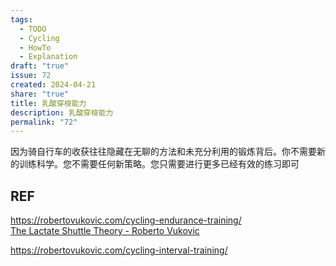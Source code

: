 ```yaml
---  
tags:  
  - TODO  
  - Cycling  
  - HowTo  
  - Explanation  
draft: "true"  
issue: 72
created: 2024-04-21
share: "true"  
title: 乳酸穿梭能力
description: 乳酸穿梭能力
permalink: "72"
---  
```

  
因为骑自行车的收获往往隐藏在无聊的方法和未充分利用的锻炼背后。你不需要新的训练科学。您不需要任何新策略。您只需要进行更多已经有效的练习即可  
  
## REF  
  
<https://robertovukovic.com/cycling-endurance-training/>    
[The Lactate Shuttle Theory - Roberto Vukovic](https://robertovukovic.com/lactate-shuttling/)  
  
<https://robertovukovic.com/cycling-interval-training/>  

